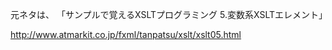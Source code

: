 元ネタは、
「サンプルで覚えるXSLTプログラミング
5.変数系XSLTエレメント」

http://www.atmarkit.co.jp/fxml/tanpatsu/xslt/xslt05.html